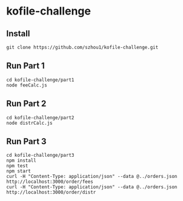 # kofile-challenge

## Install
```console
git clone https://github.com/szhou1/kofile-challenge.git
```

## Run Part 1
```console
cd kofile-challenge/part1
node feeCalc.js
```
## Run Part 2
```console
cd kofile-challenge/part2
node distrCalc.js
```
## Run Part 3
```console
cd kofile-challenge/part3
npm install
npm test
npm start
curl -H "Content-Type: application/json" --data @../orders.json http://localhost:3000/order/fees
curl -H "Content-Type: application/json" --data @../orders.json http://localhost:3000/order/distr
```
